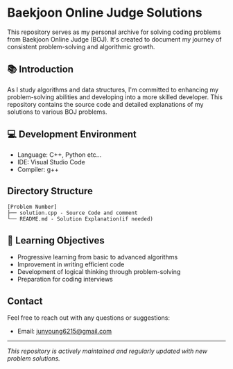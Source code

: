 # Baekjoon Online Judge Solutions

This repository serves as my personal archive for solving coding problems from Baekjoon Online Judge (BOJ). It's created to document my journey of consistent problem-solving and algorithmic growth.

## 📚 Introduction

As I study algorithms and data structures, I'm committed to enhancing my problem-solving abilities and developing into a more skilled developer. This repository contains the source code and detailed explanations of my solutions to various BOJ problems.

## 💻 Development Environment

* Language: C++, Python etc...
* IDE: Visual Studio Code
* Compiler: g++

## Directory Structure

```
[Problem Number]
├── solution.cpp - Source Code and comment
└── README.md - Solution Explanation(if needed)
```

## 🌱 Learning Objectives

* Progressive learning from basic to advanced algorithms
* Improvement in writing efficient code
* Development of logical thinking through problem-solving
* Preparation for coding interviews

## Contact

Feel free to reach out with any questions or suggestions:
* Email: junyoung6215@gmail.com

---
*This repository is actively maintained and regularly updated with new problem solutions.*